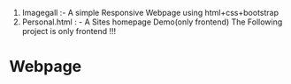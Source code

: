 1) Imagegall :- A simple Responsive Webpage using html+css+bootstrap
2) Personal.html : - A Sites homepage Demo(only frontend)
The Following project is only frontend !!! 

# Webpage
